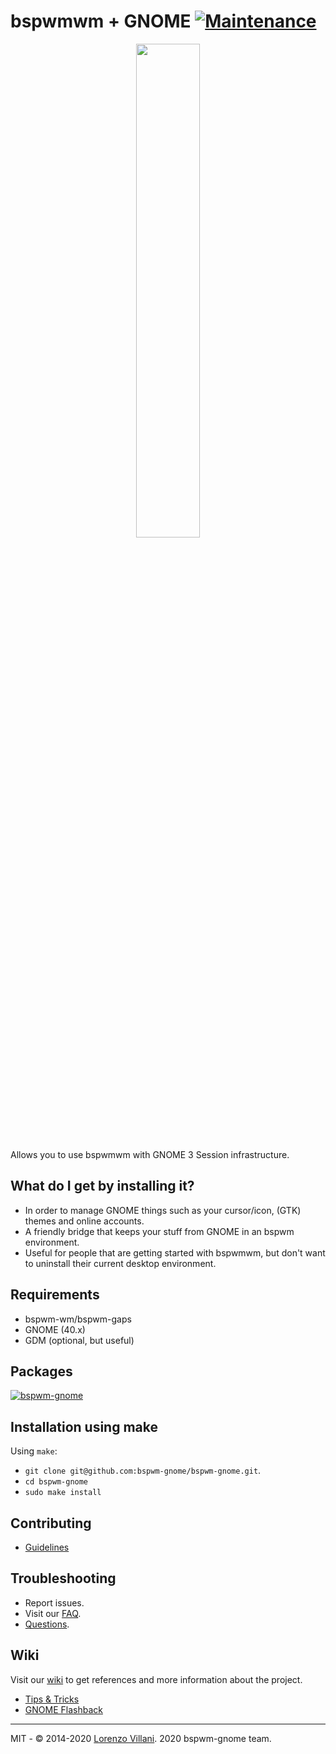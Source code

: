 # bspwmwm + GNOME [![Maintenance](https://img.shields.io/maintenance/yes/2021.svg)]()

<p align="center">
  <img src="https://i.imgur.com/Ia1pJUK.png" width="45%" height="45%">
</p>

Allows you to use bspwmwm with GNOME 3 Session infrastructure.

## What do I get by installing it?
- In order to manage GNOME things such as your cursor/icon, (GTK) themes and online accounts.
- A friendly bridge that keeps your stuff from GNOME in an bspwm environment.
- Useful for people that are getting started with bspwmwm, but don't want to uninstall their current desktop environment.

## Requirements
* bspwm-wm/bspwm-gaps
* GNOME (40.x)
* GDM (optional, but useful)

## Packages
[![bspwm-gnome](https://img.shields.io/aur/version/bspwm-gnome.svg?label=bspwm-gnome)](https://aur.archlinux.org/packages/bspwm-gnome/)

## Installation using make
Using `make`:
* `git clone git@github.com:bspwm-gnome/bspwm-gnome.git`.
* `cd bspwm-gnome`
* `sudo make install`

## Contributing
* [Guidelines](https://github.com/bspwm-gnome/bspwm-gnome/wiki/Contributing)

## Troubleshooting
* Report issues.
* Visit our [FAQ](https://github.com/bspwm-gnome/bspwm-gnome/issues?q=is%3Aissue+sort%3Aupdated-desc+is%3Aclosed+label%3AFAQ).
* [Questions](https://github.com/bspwm-gnome/bspwm-gnome/labels/question).

## Wiki
Visit our [wiki](https://github.com/bspwm-gnome/bspwm-gnome/wiki) to get references and more information about the project.
* [Tips & Tricks](https://github.com/bspwm-gnome/bspwm-gnome/wiki/Tips-&-Tricks)
* [GNOME Flashback](https://github.com/bspwm-gnome/bspwm-gnome/wiki/Tips-&-Tricks#gnome-flashback)

---
MIT - © 2014-2020 [Lorenzo Villani](https://github.com/lvillani). 2020 bspwm-gnome team.


